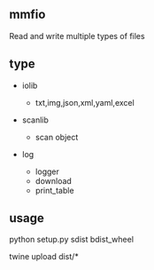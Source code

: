 ## mmfio
Read and write multiple types of files


## type
- iolib  
    - txt,img,json,xml,yaml,excel
- scanlib  
    - scan object

- log
    - logger
    - download
    - print_table


## usage
python setup.py sdist bdist_wheel

twine upload dist/*
